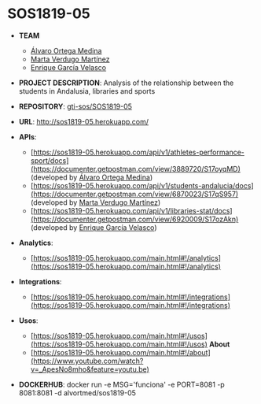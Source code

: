 # SOS1819-05
- **TEAM**
  - [Álvaro Ortega Medina](https://github.com/alvortmed)
  - [Marta Verdugo Martínez](https://github.com/martaverdugo6)
  - [Enrique García Velasco](https://github.com/enriquegv7)
- **PROJECT DESCRIPTION**: Analysis of the relationship between the students in Andalusia, libraries and sports
- **REPOSITORY**: [gti-sos/SOS1819-05](https://github.com/gti-sos/SOS1819-05)
- **URL**: http://sos1819-05.herokuapp.com/
- **APIs**:
    - [https://sos1819-05.herokuapp.com/api/v1/athletes-performance-sport/docs](https://documenter.getpostman.com/view/3889720/S17oyqMD) (developed by [Álvaro Ortega Medina](https://github.com/alvortmed))
    - [https://sos1819-05.herokuapp.com/api/v1/students-andalucia/docs](https://documenter.getpostman.com/view/6870023/S17qS957) (developed by [Marta Verdugo Martínez](https://github.com/martaverdugo6))
    - [https://sos1819-05.herokuapp.com/api/v1/libraries-stat/docs](https://documenter.getpostman.com/view/6920009/S17ozAkn) (developed by [Enrique García Velasco](https://github.com/enriquegv7))

- **Analytics**:
    - [https://sos1819-05.herokuapp.com/main.html#!/analytics](https://sos1819-05.herokuapp.com/main.html#!/analytics)
- **Integrations**:
    - [https://sos1819-05.herokuapp.com/main.html#!/integrations](https://sos1819-05.herokuapp.com/main.html#!/integrations)
- **Usos**:
    - [https://sos1819-05.herokuapp.com/main.html#!/usos](https://sos1819-05.herokuapp.com/main.html#!/usos)
    **About**
    - [https://sos1819-05.herokuapp.com/main.html#!/about](https://www.youtube.com/watch?v=_ApesNo8mho&feature=youtu.be)

- **DOCKERHUB**:
    docker run -e MSG='funciona' -e PORT=8081 -p 8081:8081 -d alvortmed/sos1819-05